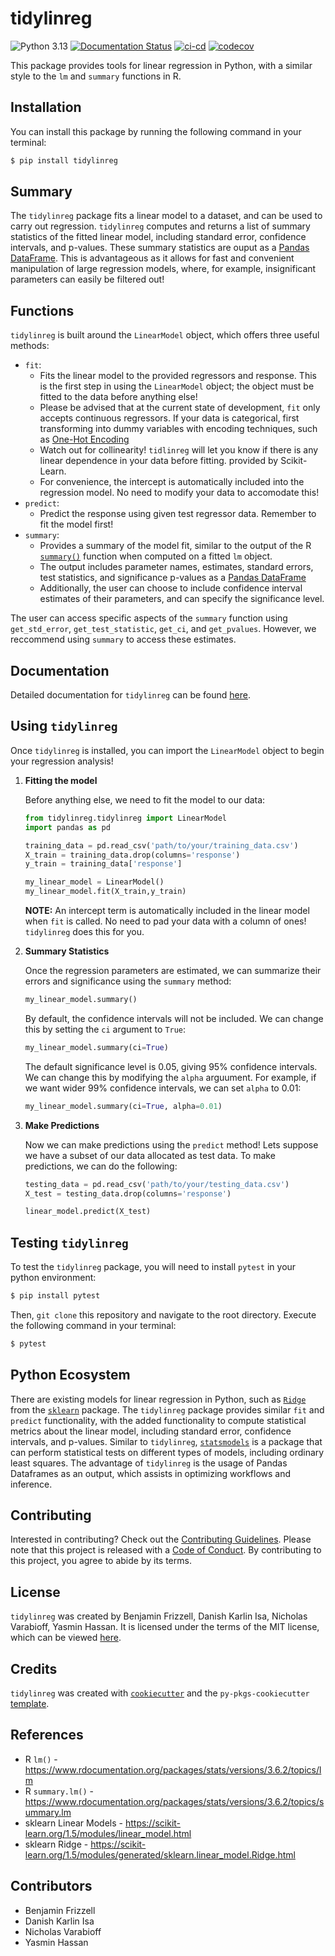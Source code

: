 # tidylinreg
![Python 3.13](https://img.shields.io/badge/python-3.13-blue?style=flat&link=https%3A%2F%2Fwww.python.org%2Fdownloads%2Frelease%2Fpython-3130%2F%3Ffeatured_on%3Dpythonbytes)
[![Documentation Status](https://readthedocs.org/projects/tidylinreg/badge/?version=latest)](https://tidylinreg.readthedocs.io/en/latest/)
[![ci-cd](https://github.com/UBC-MDS/tidylinreg/actions/workflows/ci-cd.yml/badge.svg)](https://github.com/UBC-MDS/tidylinreg/actions/workflows/ci-cd.yml)
[![codecov](https://codecov.io/gh/UBC-MDS/tidylinreg/branch/main/graph/badge.svg)](https://codecov.io/gh/UBC-MDS/tidylinreg)

This package provides tools for linear regression in Python,
with a similar style to the `lm` and `summary` functions in R.

## Installation
You can install this package by running the following command in your terminal:
```bash
$ pip install tidylinreg
```

## Summary

The `tidylinreg` package fits a linear model to a dataset, and can be used to carry out regression. 
`tidylinreg` computes and returns a list of summary statistics of the fitted linear model, including standard error, confidence intervals, and p-values.
These summary statistics are ouput as a [Pandas DataFrame](https://pandas.pydata.org/pandas-docs/stable/reference/api/pandas.DataFrame.html). This is advantageous as it allows for fast and convenient manipulation of large regression models,
where, for example, insignificant parameters can easily be filtered out!

## Functions

`tidylinreg` is built around the `LinearModel` object, which offers three useful methods:

- `fit`:
    - Fits the linear model to the provided regressors and response. This is the first step in using the `LinearModel` object; 
    the object must be fitted to the data before anything else!
    - Please be advised that at the current state of development, `fit` only accepts continuous regressors. If your data is categorical,
    first transforming into dummy variables with encoding techniques, such as [One-Hot Encoding](https://scikit-learn.org/stable/modules/generated/sklearn.preprocessing.OneHotEncoder.html)
    - Watch out for collinearity! `tidlinreg` will let you know if there is any linear dependence in your data
    before fitting.
    provided by Scikit-Learn.
    - For convenience, the intercept is automatically included into the regression model. No need to modify your data to accomodate this!
- `predict`:
    - Predict the response using given test regressor data. Remember to fit the model first!
- `summary`:
    - Provides a summary of the model fit, similar to the output of the R [`summary()`](https://www.rdocumentation.org/packages/stats/versions/3.6.2/topics/summary.lm) function when computed on a fitted `lm` object.
    - The output includes parameter names, estimates, standard errors, test statistics, and significance p-values as a [Pandas DataFrame](https://pandas.pydata.org/pandas-docs/stable/reference/api/pandas.DataFrame.html)
    - Additionally, the user can choose to include confidence interval estimates of their parameters, and can specify the significance level.

The user can access specific aspects of the `summary` function using `get_std_error`, `get_test_statistic`, `get_ci`, and `get_pvalues`.
However, we reccommend using `summary` to access these estimates.

## Documentation
Detailed documentation for `tidylinreg` can be found [here](https://tidylinreg.readthedocs.io/en/latest/).

## Using `tidylinreg`

Once `tidylinreg` is installed, you can import the `LinearModel` object to begin your regression analysis!

1. **Fitting the model**

    Before anything else, we need to fit the model to our data:

    ```python
    from tidylinreg.tidylinreg import LinearModel
    import pandas as pd

    training_data = pd.read_csv('path/to/your/training_data.csv')
    X_train = training_data.drop(columns='response')
    y_train = training_data['response']

    my_linear_model = LinearModel()
    my_linear_model.fit(X_train,y_train)
    ```

    **NOTE:** An intercept term is automatically included in the linear model when `fit` is called.
    No need to pad your data with a column of ones! `tidylinreg` does this for you.

2. **Summary Statistics**

    Once the regression parameters are estimated, we can summarize their errors and significance using the
    `summary` method:

    ```python
    my_linear_model.summary()
    ```

    By default, the confidence intervals will not be included. We can change this by setting the `ci` argument to `True`:

    ```python
    my_linear_model.summary(ci=True)
    ```

    The default significance level is 0.05, giving 95% confidence intervals. We can change this by modifying the `alpha` arguument. For example, if we want wider 99% confidence intervals, we can set `alpha` to 0.01:

    ```python
    my_linear_model.summary(ci=True, alpha=0.01)
    ```

3. **Make Predictions**

    Now we can make predictions using the `predict` method! Lets suppose we have a subset of our data allocated as
    test data. To make predictions, we can do the following:

    ```python
    testing_data = pd.read_csv('path/to/your/testing_data.csv')
    X_test = testing_data.drop(columns='response')
    
    linear_model.predict(X_test)
    ```

## Testing `tidylinreg`

To test the `tidylinreg` package, you will need to install `pytest` in your python environment:

```bash
$ pip install pytest
```

Then, `git clone` this repository and navigate to the root directory. Execute the following command in your terminal:

```bash
$ pytest
```

## Python Ecosystem

There are existing models for linear regression in Python, such as [`Ridge`](https://scikit-learn.org/1.5/modules/generated/sklearn.linear_model.Ridge.html) from the [`sklearn`](https://scikit-learn.org/1.5/index.html) package. 
The `tidylinreg` package provides similar `fit` and `predict` functionality,
with the added functionality to compute statistical metrics about the linear model, including standard error, confidence intervals, and p-values.
Similar to `tidylinreg`, [`statsmodels`](https://www.statsmodels.org/stable/index.html) is a package that can perform statistical tests on different types of models,
including ordinary least squares. The advantage of `tidylinreg` is the usage of Pandas Dataframes as an output, which assists in optimizing workflows and inference.

## Contributing

Interested in contributing? Check out the [Contributing Guidelines](https://github.com/UBC-MDS/tidylinreg/blob/main/CONTRIBUTING.md).
Please note that this project is released with a [Code of Conduct](https://github.com/UBC-MDS/tidylinreg/blob/main/CONDUCT.md).
By contributing to this project, you agree to abide by its terms.

## License

`tidylinreg` was created by Benjamin Frizzell, Danish Karlin Isa, Nicholas Varabioff, Yasmin Hassan. It is licensed under the terms of the MIT license,
which can be viewed [here](https://github.com/UBC-MDS/tidylinreg/blob/main/LICENSE).

## Credits

`tidylinreg` was created with [`cookiecutter`](https://cookiecutter.readthedocs.io/en/latest/) and the `py-pkgs-cookiecutter` [template](https://github.com/py-pkgs/py-pkgs-cookiecutter).

## References

- R `lm()` - https://www.rdocumentation.org/packages/stats/versions/3.6.2/topics/lm
- R `summary.lm()` - https://www.rdocumentation.org/packages/stats/versions/3.6.2/topics/summary.lm
- sklearn Linear Models - https://scikit-learn.org/1.5/modules/linear_model.html
- sklearn Ridge - https://scikit-learn.org/1.5/modules/generated/sklearn.linear_model.Ridge.html


## Contributors
- Benjamin Frizzell
- Danish Karlin Isa
- Nicholas Varabioff
- Yasmin Hassan
